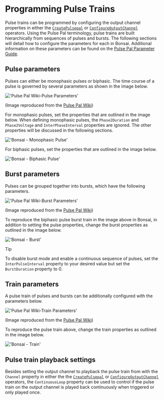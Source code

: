 # Programming Pulse Trains

Pulse trains can be programmed by configuring the output channel properties in either the [`CreatePulsepal`](xref:Bonsai.PulsePal.CreatePulsePal) or [`ConfigureOutputChannel`](xref:Bonsai.PulsePal.ConfigureOutputChannel) operators. Using the Pulse Pal terminology, pulse trains are built hierarchically from sequences of pulses and bursts. The following sections will detail how to configure the parameters for each in Bonsai. Additional information on these parameters can be found on the [Pulse Pal Parameter Guide](https://sites.google.com/site/pulsepalwiki/parameter-guide/).

## Pulse parameters
Pulses can either be monophasic pulses or biphasic. The time course of a pulse is governed by several parameters as shown in the image below. 

!['Pulse Pal Wiki-Pulse Parameters'](~/images/PulsePalWiki-PulseParams.png)

(Image reproduced from the [Pulse Pal Wiki](https://sites.google.com/site/pulsepalwiki/))

For monophasic pulses, set the properties that are outlined in the image below. When defining monophasic pulses, the `Phase2Duration` and `Phase2Voltage` and `InterPhaseInterval` properties are ignored. The other properties will be discussed in the following sections.

!['Bonsai - Monophasic Pulse'](~/images/monophasic-pulse-outlined.png)

For biphasic pulses, set the properties that are outlined in the image below.

!['Bonsai - Biphasic Pulse'](~/images/biphasic-pulse-outlined.png)

## Burst parameters
Pulses can be grouped together into bursts, which have the following parameters.

!['Pulse Pal Wiki-Burst Parameters'](~/images/PulsePalWiki-BurstParams.png)

(Image reproduced from the [Pulse Pal Wiki](https://sites.google.com/site/pulsepalwiki/))

To reproduce the biphasic pulse burst train in the image above in Bonsai, in addition to setting the pulse properties, change the burst properties as outlined in the image below.

!['Bonsai - Burst'](~/images/burst-outlined.png)

> [!TIP]
> To disable burst mode and enable a continuous sequence of pulses, set the `InterPulseInterval` property to your desired value but set the `BurstDuration` property to 0.

## Train parameters
A pulse train of pulses and bursts can be additionally configured with the parameters below.

!['Pulse Pal Wiki-Train Parameters'](~/images/PulsePalWiki-TrainParams.png)

(Image reproduced from the [Pulse Pal Wiki](https://sites.google.com/site/pulsepalwiki/))

To reproduce the pulse train above, change the train properties as outlined in the image below.

!['Bonsai - Train'](~/images/train-outlined.png)

## Pulse train playback settings
Besides setting the output channel to playback the pulse train from with the `Channel` property in either the the [`CreatePulsepal`](xref:Bonsai.PulsePal.CreatePulsePal) or [`ConfigureOutputChannel`](xref:Bonsai.PulsePal.ConfigureOutputChannel) operators, the `ContinuousLoop` property can be used to control if the pulse train on the output channel is played back continuously when triggered or only played once.

